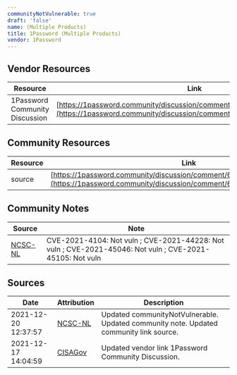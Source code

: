 ```yaml
---
communityNotVulnerable: true
draft: 'false'
name: (Multiple Products)
title: 1Password (Multiple Products)
vendor: 1Password
---
```


## Vendor Resources
| Resource | Link |
| --- | --- |
| 1Password Community Discussion | [https://1password.community/discussion/comment/622612/#Comment_622612](https://1password.community/discussion/comment/622612/#Comment_622612) |

## Community Resources
| Resource | Link |
| --- | --- |
| source | [https://1password.community/discussion/comment/622612/#Comment_622612](https://1password.community/discussion/comment/622612/#Comment_622612) |

## Community Notes
| Source | Note |
| --- | --- |
| [NCSC-NL](https://github.com/NCSC-NL/log4shell/blob/main/software/README.md) | CVE-2021-4104: Not vuln ; CVE-2021-44228: Not vuln ; CVE-2021-45046: Not vuln ; CVE-2021-45105: Not vuln </ul> |

## Sources
| Date | Attribution | Description |
| --- | --- | --- |
| 2021-12-20 12:37:57 | [NCSC-NL](https://github.com/NCSC-NL/log4shell/blob/main/software/README.md) | Updated communityNotVulnerable. Updated community note. Updated community link source.  |
| 2021-12-17 14:04:59 | [CISAGov](https://raw.githubusercontent.com/cisagov/log4j-affected-db/develop/README.md) | Updated vendor link 1Password Community Discussion.  |
